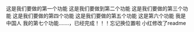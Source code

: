 这是我们要做的第一个功能
这是我们要做到第二个功能
这是我们要做的第三个功能
这是我们要做的第四个功能
这是我们要做的第五个功能
这是第六个功能 
我是中国人
我的第七个功能.......，已经完成！！！忘记换位置啦
小红修改了readme